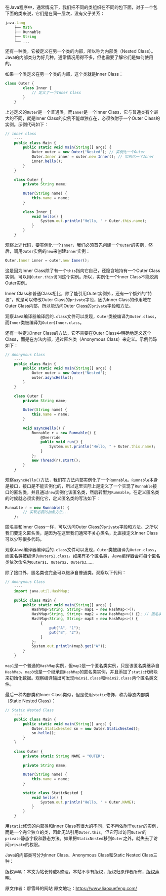 


在Java程序中，通常情况下，我们把不同的类组织在不同的包下面，对于一个包下面的类来说，它们是在同一层次，没有父子关系：


```js 
java.lang
    ├── Math
    ├── Runnable
    ├── String
    └── ...
```

还有一种类，它被定义在另一个类的内部，所以称为内部类（Nested Class）。Java的内部类分为好几种，通常情况用得不多，但也需要了解它们是如何使用的。

如果一个类定义在另一个类的内部，这个类就是Inner Class：

```js 
class Outer {
        class Inner {
            // 定义了一个Inner Class
        }
    }
```

上述定义的`Outer`是一个普通类，而`Inner`是一个Inner Class，它与普通类有个最大的不同，就是Inner Class的实例不能单独存在，必须依附于一个Outer Class的实例。示例代码如下：


```js 
// inner class
    ----
    public class Main {
        public static void main(String[] args) {
            Outer outer = new Outer("Nested"); // 实例化一个Outer
            Outer.Inner inner = outer.new Inner(); // 实例化一个Inner
            inner.hello();
        }
    }
    
    class Outer {
        private String name;
    
        Outer(String name) {
            this.name = name;
        }
    
        class Inner {
            void hello() {
                System.out.println("Hello, " + Outer.this.name);
            }
        }
    }
```

观察上述代码，要实例化一个`Inner`，我们必须首先创建一个`Outer`的实例，然后，调用`Outer`实例的`new`来创建`Inner`实例：


```js 
Outer.Inner inner = outer.new Inner();
```

这是因为Inner Class除了有一个`this`指向它自己，还隐含地持有一个Outer Class实例，可以用`Outer.this`访问这个实例。所以，实例化一个Inner Class不能脱离Outer实例。

Inner Class和普通Class相比，除了能引用Outer实例外，还有一个额外的“特权”，就是可以修改Outer Class的`private`字段，因为Inner Class的作用域在Outer Class内部，所以能访问Outer Class的`private`字段和方法。

观察Java编译器编译后的`.class`文件可以发现，`Outer`类被编译为`Outer.class`，而`Inner`类被编译为`Outer$Inner.class`。

还有一种定义Inner Class的方法，它不需要在Outer Class中明确地定义这个Class，而是在方法内部，通过匿名类（Anonymous Class）来定义。示例代码如下：

```js 
// Anonymous Class
    ----
    public class Main {
        public static void main(String[] args) {
            Outer outer = new Outer("Nested");
            outer.asyncHello();
        }
    }
    
    class Outer {
        private String name;
    
        Outer(String name) {
            this.name = name;
        }
    
        void asyncHello() {
            Runnable r = new Runnable() {
                @Override
                public void run() {
                    System.out.println("Hello, " + Outer.this.name);
                }
            };
            new Thread(r).start();
        }
    }
```

观察`asyncHello()`方法，我们在方法内部实例化了一个`Runnable`。`Runnable`本身是接口，接口是不能实例化的，所以这里实际上是定义了一个实现了`Runnable`接口的匿名类，并且通过`new`实例化该匿名类，然后转型为`Runnable`。在定义匿名类的时候就必须实例化它，定义匿名类的写法如下：


```js 
Runnable r = new Runnable() {
        // 实现必要的抽象方法...
    };
```

匿名类和Inner Class一样，可以访问Outer Class的`private`字段和方法。之所以我们要定义匿名类，是因为在这里我们通常不关心类名，比直接定义Inner Class可以少写很多代码。

观察Java编译器编译后的`.class`文件可以发现，`Outer`类被编译为`Outer.class`，而匿名类被编译为`Outer$1.class`。如果有多个匿名类，Java编译器会将每个匿名类依次命名为`Outer$1`、`Outer$2`、`Outer$3`……

除了接口外，匿名类也完全可以继承自普通类。观察以下代码：

```js 
// Anonymous Class
    ----
    import java.util.HashMap;
    
    public class Main {
        public static void main(String[] args) {
            HashMap<String, String> map1 = new HashMap<>();
            HashMap<String, String> map2 = new HashMap<>() {}; // 匿名类!
            HashMap<String, String> map3 = new HashMap<>() {
                {
                    put("A", "1");
                    put("B", "2");
                }
            };
            System.out.println(map3.get("A"));
        }
    }
```

`map1`是一个普通的`HashMap`实例，但`map2`是一个匿名类实例，只是该匿名类继承自`HashMap`。`map3`也是一个继承自`HashMap`的匿名类实例，并且添加了`static`代码块来初始化数据。观察编译输出可发现`Main$1.class`和`Main$2.class`两个匿名类文件。

最后一种内部类和Inner Class类似，但是使用`static`修饰，称为静态内部类（Static Nested Class）：

```js 
// Static Nested Class
    ----
    public class Main {
        public static void main(String[] args) {
            Outer.StaticNested sn = new Outer.StaticNested();
            sn.hello();
        }
    }
    
    class Outer {
        private static String NAME = "OUTER";
    
        private String name;
    
        Outer(String name) {
            this.name = name;
        }
    
        static class StaticNested {
            void hello() {
                System.out.println("Hello, " + Outer.NAME);
            }
        }
    }
```

用`static`修饰的内部类和Inner Class有很大的不同，它不再依附于`Outer`的实例，而是一个完全独立的类，因此无法引用`Outer.this`，但它可以访问`Outer`的`private`静态字段和静态方法。如果把`StaticNested`移到`Outer`之外，就失去了访问`private`的权限。

Java的内部类可分为Inner Class、Anonymous Class和Static Nested Class三种：

版权声明：本文为站长转载&整理，本站不享有版权，版权归原作者所有，[版权声明](https://gitee.com/hezhiyuan007/java-notes/raw/master/disclaimer.md)。




原文作者：廖雪峰的网站 原文地址：https://www.liaoxuefeng.com/